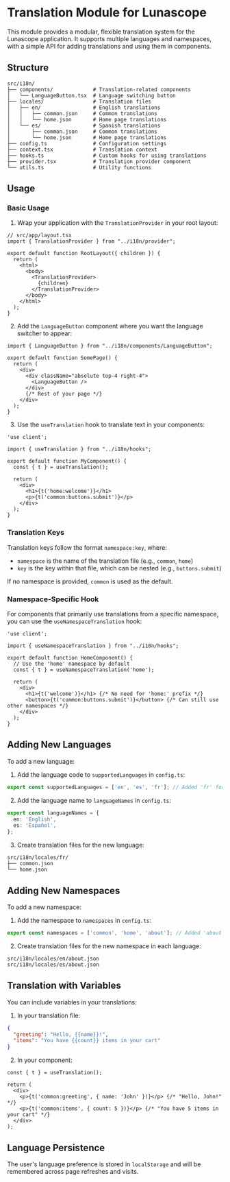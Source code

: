 # Translation Module for Lunascope

This module provides a modular, flexible translation system for the Lunascope application. It supports multiple languages and namespaces, with a simple API for adding translations and using them in components.

## Structure

```
src/i18n/
├── components/             # Translation-related components
│   └── LanguageButton.tsx  # Language switching button
├── locales/                # Translation files
│   ├── en/                 # English translations
│   │   ├── common.json     # Common translations
│   │   └── home.json       # Home page translations
│   └── es/                 # Spanish translations
│       ├── common.json     # Common translations
│       └── home.json       # Home page translations
├── config.ts               # Configuration settings
├── context.tsx             # Translation context
├── hooks.ts                # Custom hooks for using translations
├── provider.tsx            # Translation provider component
└── utils.ts                # Utility functions
```

## Usage

### Basic Usage

1. Wrap your application with the `TranslationProvider` in your root layout:

```tsx
// src/app/layout.tsx
import { TranslationProvider } from "../i18n/provider";

export default function RootLayout({ children }) {
  return (
    <html>
      <body>
        <TranslationProvider>
          {children}
        </TranslationProvider>
      </body>
    </html>
  );
}
```

2. Add the `LanguageButton` component where you want the language switcher to appear:

```tsx
import { LanguageButton } from "../i18n/components/LanguageButton";

export default function SomePage() {
  return (
    <div>
      <div className="absolute top-4 right-4">
        <LanguageButton />
      </div>
      {/* Rest of your page */}
    </div>
  );
}
```

3. Use the `useTranslation` hook to translate text in your components:

```tsx
'use client';

import { useTranslation } from "../i18n/hooks";

export default function MyComponent() {
  const { t } = useTranslation();
  
  return (
    <div>
      <h1>{t('home:welcome')}</h1>
      <p>{t('common:buttons.submit')}</p>
    </div>
  );
}
```

### Translation Keys

Translation keys follow the format `namespace:key`, where:
- `namespace` is the name of the translation file (e.g., `common`, `home`)
- `key` is the key within that file, which can be nested (e.g., `buttons.submit`)

If no namespace is provided, `common` is used as the default.

### Namespace-Specific Hook

For components that primarily use translations from a specific namespace, you can use the `useNamespaceTranslation` hook:

```tsx
'use client';

import { useNamespaceTranslation } from "../i18n/hooks";

export default function HomeComponent() {
  // Use the 'home' namespace by default
  const { t } = useNamespaceTranslation('home');
  
  return (
    <div>
      <h1>{t('welcome')}</h1> {/* No need for 'home:' prefix */}
      <button>{t('common:buttons.submit')}</button> {/* Can still use other namespaces */}
    </div>
  );
}
```

## Adding New Languages

To add a new language:

1. Add the language code to `supportedLanguages` in `config.ts`:

```ts
export const supportedLanguages = ['en', 'es', 'fr']; // Added 'fr' for French
```

2. Add the language name to `languageNames` in `config.ts`:

```ts
export const languageNames = {
  en: 'English',
  es: 'Español',
};
```

3. Create translation files for the new language:

```
src/i18n/locales/fr/
├── common.json
└── home.json
```

## Adding New Namespaces

To add a new namespace:

1. Add the namespace to `namespaces` in `config.ts`:

```ts
export const namespaces = ['common', 'home', 'about']; // Added 'about'
```

2. Create translation files for the new namespace in each language:

```
src/i18n/locales/en/about.json
src/i18n/locales/es/about.json
```

## Translation with Variables

You can include variables in your translations:

1. In your translation file:

```json
{
  "greeting": "Hello, {{name}}!",
  "items": "You have {{count}} items in your cart"
}
```

2. In your component:

```tsx
const { t } = useTranslation();

return (
  <div>
    <p>{t('common:greeting', { name: 'John' })}</p> {/* "Hello, John!" */}
    <p>{t('common:items', { count: 5 })}</p> {/* "You have 5 items in your cart" */}
  </div>
);
```

## Language Persistence

The user's language preference is stored in `localStorage` and will be remembered across page refreshes and visits.
